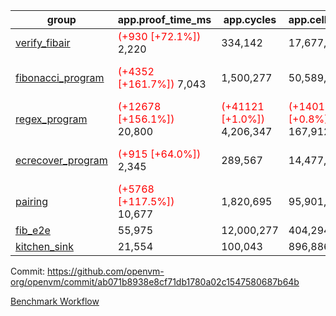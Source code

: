 | group | app.proof_time_ms | app.cycles | app.cells_used | leaf.proof_time_ms | leaf.cycles | leaf.cells_used |
| -- | -- | -- | -- | -- | -- | -- |
| [verify_fibair](https://github.com/openvm-org/openvm/blob/benchmark-results/benchmarks-dispatch/refs/heads/feat/koala-bear-field/verify_fibair-ab071b8938e8cf71db1780a02c1547580687b64b.md) |<span style='color: red'>(+930 [+72.1%])</span> 2,220 |  334,142 |  17,677,298 |- | - | - |
| [fibonacci_program](https://github.com/openvm-org/openvm/blob/benchmark-results/benchmarks-dispatch/refs/heads/feat/koala-bear-field/fibonacci-ab071b8938e8cf71db1780a02c1547580687b64b.md) |<span style='color: red'>(+4352 [+161.7%])</span> 7,043 |  1,500,277 |  50,589,567 |<span style='color: red'>(+4148 [+109.7%])</span> 7,929 | <span style='color: red'>(+50724 [+4.0%])</span> 1,313,997 | <span style='color: red'>(+304944 [+0.4%])</span> 70,588,256 |
| [regex_program](https://github.com/openvm-org/openvm/blob/benchmark-results/benchmarks-dispatch/refs/heads/feat/koala-bear-field/regex-ab071b8938e8cf71db1780a02c1547580687b64b.md) |<span style='color: red'>(+12678 [+156.1%])</span> 20,800 | <span style='color: red'>(+41121 [+1.0%])</span> 4,206,347 | <span style='color: red'>(+1401618 [+0.8%])</span> 167,912,770 |<span style='color: red'>(+13206 [+90.2%])</span> 27,854 | <span style='color: red'>(+123139 [+3.1%])</span> 4,105,228 | <span style='color: red'>(+579329 [+0.2%])</span> 305,136,127 |
| [ecrecover_program](https://github.com/openvm-org/openvm/blob/benchmark-results/benchmarks-dispatch/refs/heads/feat/koala-bear-field/ecrecover-ab071b8938e8cf71db1780a02c1547580687b64b.md) |<span style='color: red'>(+915 [+64.0%])</span> 2,345 |  289,567 |  14,477,516 |<span style='color: red'>(+9850 [+77.3%])</span> 22,597 | <span style='color: red'>(+82485 [+2.8%])</span> 3,071,056 | <span style='color: red'>(+376259 [+0.2%])</span> 244,629,117 |
| [pairing](https://github.com/openvm-org/openvm/blob/benchmark-results/benchmarks-dispatch/refs/heads/feat/koala-bear-field/pairing-ab071b8938e8cf71db1780a02c1547580687b64b.md) |<span style='color: red'>(+5768 [+117.5%])</span> 10,677 |  1,820,695 |  95,901,985 |<span style='color: red'>(+10587 [+74.8%])</span> 24,742 | <span style='color: red'>(+84584 [+2.6%])</span> 3,352,092 | <span style='color: red'>(+507264 [+0.2%])</span> 274,365,204 |
| [fib_e2e](https://github.com/openvm-org/openvm/blob/benchmark-results/benchmarks-dispatch/refs/heads/feat/koala-bear-field/fib_e2e-ab071b8938e8cf71db1780a02c1547580687b64b.md) | 55,975 |  12,000,277 |  404,294,535 | 49,605 |  8,006,009 |  433,821,045 |
| [kitchen_sink](https://github.com/openvm-org/openvm/blob/benchmark-results/benchmarks-dispatch/refs/heads/feat/koala-bear-field/kitchen_sink-ab071b8938e8cf71db1780a02c1547580687b64b.md) | 21,554 |  100,043 |  896,886,729 | 75,646 |  10,733,953 |  928,954,348 |


Commit: https://github.com/openvm-org/openvm/commit/ab071b8938e8cf71db1780a02c1547580687b64b

[Benchmark Workflow](https://github.com/openvm-org/openvm/actions/runs/14393885558)

